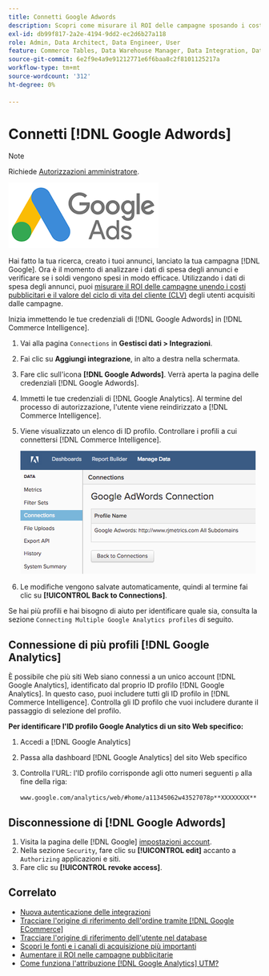 ```yaml
---
title: Connetti Google Adwords
description: Scopri come misurare il ROI delle campagne sposando i costi pubblicitari e il valore del ciclo di vita del cliente (Customer Lifetime Value, CLV) degli utenti acquisiti dalle campagne.
exl-id: db99f817-2a2e-4194-9dd2-ec2d6b27a118
role: Admin, Data Architect, Data Engineer, User
feature: Commerce Tables, Data Warehouse Manager, Data Integration, Data Import/Export
source-git-commit: 6e2f9e4a9e91212771e6f6baa8c2f8101125217a
workflow-type: tm+mt
source-wordcount: '312'
ht-degree: 0%

---
```


# Connetti [!DNL Google Adwords]

>[!NOTE]
>
>Richiede [Autorizzazioni amministratore](../../../administrator/user-management/user-management.md).

![](../../../assets/Google_Adwords_logo.png)

Hai fatto la tua ricerca, creato i tuoi annunci, lanciato la tua campagna [!DNL Google]. Ora è il momento di analizzare i dati di spesa degli annunci e verificare se i soldi vengono spesi in modo efficace. Utilizzando i dati di spesa degli annunci, puoi [misurare il ROI delle campagne unendo i costi pubblicitari e il valore del ciclo di vita del cliente (CLV)](../../analysis/roi-ad-camp.md) degli utenti acquisiti dalle campagne.

Inizia immettendo le tue credenziali di [!DNL Google Adwords] in [!DNL Commerce Intelligence].

1. Vai alla pagina `Connections` in **Gestisci dati > Integrazioni**.
1. Fai clic su **Aggiungi integrazione**, in alto a destra nella schermata.
1. Fare clic sull&#39;icona **[!DNL Google Adwords]**. Verrà aperta la pagina delle credenziali [!DNL Google Adwords].
1. Immetti le tue credenziali di [!DNL Google Analytics]. Al termine del processo di autorizzazione, l&#39;utente viene reindirizzato a [!DNL Commerce Intelligence].
1. Viene visualizzato un elenco di ID profilo. Controllare i profili a cui connettersi [!DNL Commerce Intelligence].

   ![](../../../assets/cnnct-profile.png)

1. Le modifiche vengono salvate automaticamente, quindi al termine fai clic su **[!UICONTROL Back to Connections]**.

Se hai più profili e hai bisogno di aiuto per identificare quale sia, consulta la sezione `Connecting Multiple Google Analytics profiles` di seguito.

## Connessione di più profili [!DNL Google Analytics]

È possibile che più siti Web siano connessi a un unico account [!DNL Google Analytics], identificato dal proprio ID profilo [!DNL Google Analytics]. In questo caso, puoi includere tutti gli ID profilo in [!DNL Commerce Intelligence]. Controlla gli ID profilo che vuoi includere durante il passaggio di selezione del profilo.

**Per identificare l&#39;ID profilo Google Analytics di un sito Web specifico:**

1. Accedi a [!DNL Google Analytics]
1. Passa alla dashboard [!DNL Google Analytics] del sito Web specifico
1. Controlla l&#39;URL: l&#39;ID profilo corrisponde agli otto numeri seguenti `p` alla fine della riga:

   `www.google.com/analytics/web/#home/a11345062w43527078p**XXXXXXXX**`

## Disconnessione di [!DNL Google Adwords]

1. Visita la pagina delle [!DNL Google] [impostazioni account](https://www.google.com/account/about/?hl=en).
1. Nella sezione `Security`, fare clic su **[!UICONTROL edit]** accanto a `Authorizing` applicazioni e siti.
1. Fare clic su **[!UICONTROL revoke access]**.

## Correlato

* [Nuova autenticazione delle integrazioni](https://experienceleague.adobe.com/docs/commerce-knowledge-base/kb/how-to/mbi-reauthenticating-integrations.html?lang=it)
* [Tracciare l&#39;origine di riferimento dell&#39;ordine tramite [!DNL Google ECommerce]](../integrations/google-ecommerce.md)
* [Tracciare l&#39;origine di riferimento dell&#39;utente nel database](../../analysis/google-track-user-acq.md)
* [Scopri le fonti e i canali di acquisizione più importanti](../../analysis/most-value-source-channel.md)
* [Aumentare il ROI nelle campagne pubblicitarie](../../analysis/roi-ad-camp.md)
* [Come funziona l&#39;attribuzione  [!DNL Google Analytics] UTM?](../../analysis/utm-attributes.md)
